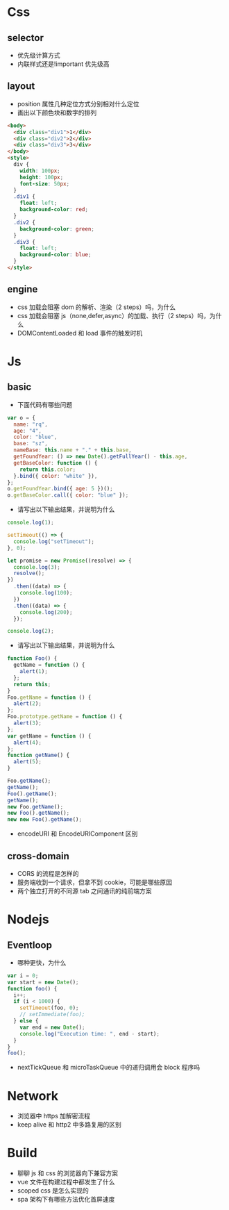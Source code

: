 # Css

## selector

- 优先级计算方式
- 内联样式还是!important 优先级高

## layout

- position 属性几种定位方式分别相对什么定位
- 画出以下颜色块和数字的排列

```html
<body>
  <div class="div1">1</div>
  <div class="div2">2</div>
  <div class="div3">3</div>
</body>
<style>
  div {
    width: 100px;
    height: 100px;
    font-size: 50px;
  }
  .div1 {
    float: left;
    background-color: red;
  }
  .div2 {
    background-color: green;
  }
  .div3 {
    float: left;
    background-color: blue;
  }
</style>
```

## engine

- css 加载会阻塞 dom 的解析、渲染（2 steps）吗，为什么
- css 加载会阻塞 js（none,defer,async）的加载、执行（2 steps）吗，为什么
- DOMContentLoaded 和 load 事件的触发时机

# Js

## basic

- 下面代码有哪些问题

```js
var o = {
  name: "rq",
  age: "4",
  color: "blue",
  base: "sz",
  nameBase: this.name + "." + this.base,
  getFoundYear: () => new Date().getFullYear() - this.age,
  getBaseColor: function () {
    return this.color;
  }.bind({ color: "white" }),
};
o.getFoundYear.bind({ age: 5 })();
o.getBaseColor.call({ color: "blue" });
```

- 请写出以下输出结果，并说明为什么

```js
console.log(1);

setTimeout(() => {
  console.log("setTimeout");
}, 0);

let promise = new Promise((resolve) => {
  console.log(3);
  resolve();
})
  .then((data) => {
    console.log(100);
  })
  .then((data) => {
    console.log(200);
  });

console.log(2);
```

- 请写出以下输出结果，并说明为什么

```js
function Foo() {
  getName = function () {
    alert(1);
  };
  return this;
}
Foo.getName = function () {
  alert(2);
};
Foo.prototype.getName = function () {
  alert(3);
};
var getName = function () {
  alert(4);
};
function getName() {
  alert(5);
}

Foo.getName();
getName();
Foo().getName();
getName();
new Foo.getName();
new Foo().getName();
new new Foo().getName();
```

- encodeURI 和 EncodeURIComponent 区别

## cross-domain

- CORS 的流程是怎样的
- 服务端收到一个请求，但拿不到 cookie，可能是哪些原因
- 两个独立打开的不同源 tab 之间通讯的纯前端方案

# Nodejs

## Eventloop

- 哪种更快，为什么

```js
var i = 0;
var start = new Date();
function foo() {
  i++;
  if (i < 1000) {
    setTimeout(foo, 0);
    // setImmediate(foo);
  } else {
    var end = new Date();
    console.log("Execution time: ", end - start);
  }
}
foo();
```

- nextTickQueue 和 microTaskQueue 中的递归调用会 block 程序吗

# Network

- 浏览器中 https 加解密流程
- keep alive 和 http2 中多路复用的区别

# Build

- 聊聊 js 和 css 的浏览器向下兼容方案
- vue 文件在构建过程中都发生了什么
- scoped css 是怎么实现的
- spa 架构下有哪些方法优化首屏速度
